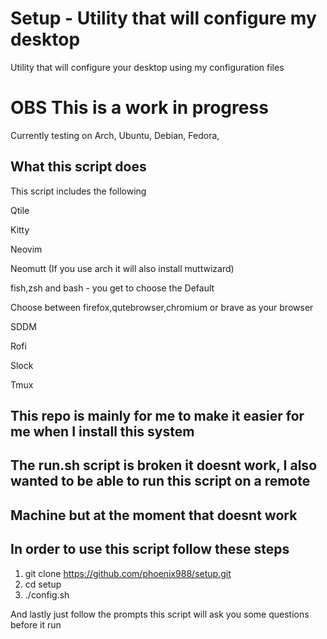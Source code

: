 # Setup - Utility that will configure my desktop

Utility that will configure your desktop using my configuration files

# OBS This is a work in progress
Currently testing on 
Arch, 
Ubuntu,
Debian,
Fedora,

## What this script does

This script includes the following

Qtile

Kitty

Neovim

Neomutt (If you use arch it will also install muttwizard)

fish,zsh and bash - you get to choose the Default

Choose between firefox,qutebrowser,chromium or brave as your browser

SDDM

Rofi

Slock

Tmux


## This repo is mainly for me to make it easier for me when I install this system

## The run.sh script is broken it doesnt work, I also wanted to be able to run this script on a remote 
## Machine but at the moment that doesnt work


## In order to use this script follow these steps

1. git clone https://github.com/phoenix988/setup.git 
2. cd setup
3. ./config.sh


And lastly just follow the prompts this script will ask you some questions before it run


